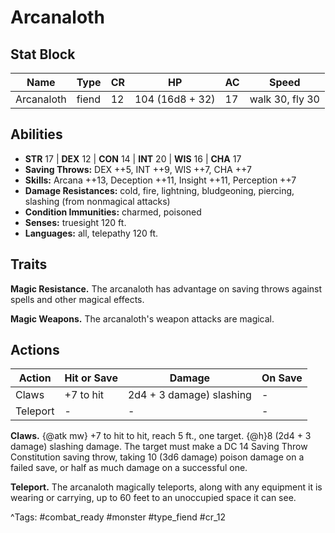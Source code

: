 # Arcanaloth

## Stat Block

| Name | Type | CR | HP | AC | Speed |
|------|------|----|----|----|-------|
| Arcanaloth | fiend | 12 | 104 (16d8 + 32) | 17 | walk 30, fly 30 |

## Abilities

- **STR** 17 | **DEX** 12 | **CON** 14 | **INT** 20 | **WIS** 16 | **CHA** 17
- **Saving Throws:** DEX ++5, INT ++9, WIS ++7, CHA ++7  
- **Skills:** Arcana ++13, Deception ++11, Insight ++11, Perception ++7  
- **Damage Resistances:** cold, fire, lightning, bludgeoning, piercing, slashing (from nonmagical attacks)  
- **Condition Immunities:** charmed, poisoned  
- **Senses:** truesight 120 ft.  
- **Languages:** all, telepathy 120 ft.

## Traits

**Magic Resistance.** The arcanaloth has advantage on saving throws against spells and other magical effects.

**Magic Weapons.** The arcanaloth's weapon attacks are magical.


## Actions

| Action | Hit or Save | Damage | On Save |
|--------|--------------|--------|----------|
| Claws | +7 to hit | 2d4 + 3 damage) slashing | - |
| Teleport | - | - | - |

**Claws.** {@atk mw} +7 to hit to hit, reach 5 ft., one target. {@h}8 (2d4 + 3 damage) slashing damage. The target must make a DC 14 Saving Throw Constitution saving throw, taking 10 (3d6 damage) poison damage on a failed save, or half as much damage on a successful one.

**Teleport.** The arcanaloth magically teleports, along with any equipment it is wearing or carrying, up to 60 feet to an unoccupied space it can see.


^Tags: #combat_ready #monster #type_fiend #cr_12